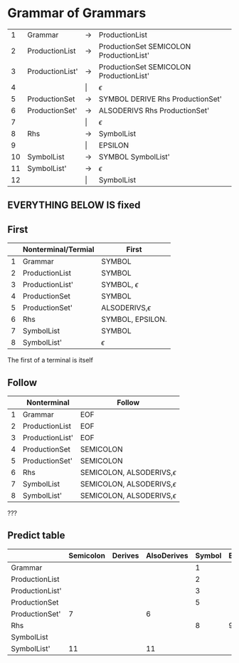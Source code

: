 # Grammar of Grammars

|     |                 |        |                                         |
| --- | --------------- | ------ | --------------------------------------- |
| 1   | Grammar         | &rarr; | ProductionList                          |
| 2   | ProductionList  | &rarr; | ProductionSet SEMICOLON ProductionList' |
| 3   | ProductionList' | &rarr; | ProductionSet SEMICOLON ProductionList' |
| 4   |                 | \|     | $\epsilon$                              |
| 5   | ProductionSet   | &rarr; | SYMBOL DERIVE Rhs ProductionSet'        |
| 6   | ProductionSet'  | &rarr; | ALSODERIVS Rhs ProductionSet'           |
| 7   |                 | \|     | $\epsilon$                              |
| 8   | Rhs             | &rarr; | SymbolList                              |
| 9   |                 | \|     | EPSILON                                 |
| 10  | SymbolList      | &rarr; | SYMBOL SymbolList'                      |
| 11  | SymbolList'     | &rarr; | $\epsilon$                              |
| 12  |                 | \|     | SymbolList                              |

## EVERYTHING BELOW IS fixed

## First

|     |  Nonterminal/Termial       |  First                  |
| --- | -------------------------- | ------------------------|
| 1   | Grammar                    | SYMBOL                  |
| 2   | ProductionList             | SYMBOL                  |
| 3   | ProductionList'            | SYMBOL, $\epsilon$      |
| 4   | ProductionSet              | SYMBOL                  |
| 5   | ProductionSet'             | ALSODERIVS,$\epsilon$   |
| 6   | Rhs                        | SYMBOL, EPSILON.        |
| 7   | SymbolList                 | SYMBOL                  |
| 8   | SymbolList'                | $\epsilon$              |

The first of a terminal is itself

## Follow

|     | Nonterminal     |  Follow                          |
| --- | --------------- | -------------------------------- |
| 1   | Grammar         | EOF                              |
| 2   | ProductionList  | EOF                              |
| 3   | ProductionList' | EOF                              |
| 4   | ProductionSet   | SEMICOLON                        |
| 5   | ProductionSet'  | SEMICOLON                        |
| 6   | Rhs             | SEMICOLON, ALSODERIVS,$\epsilon$ |
| 7   | SymbolList      | SEMICOLON, ALSODERIVS,$\epsilon$ |
| 8   | SymbolList'     | SEMICOLON, ALSODERIVS,$\epsilon$ |



<!--
## Next
| Rule |                 |  Next                 |
| ---- | --------------- | --------------------- |
| 1    | Grammar         | SYMBOL                |
| 2    | ProductionList  | SYMBOL                |
| 3    | ProductionList' | SYMBOL                |
| 4    |                 | EOF                   |
| 5    | ProductionSet   | SYMBOL                |
| 6    | ProductionSet'  | ALSODERIVS            |
| 7    |                 | SEMICOLON             |
| 8    | Rhs             | SYMBOL                |
| 9    |                 | EPSILON               |
| 10   | SymbolList      | SYMBOL                |
| 11   | SymbolList'     |                       |
| 12   |                 | SEMICOLON, ALSODERIVS |
-->
???

## Predict table
|                 | Semicolon | Derives | AlsoDerives | Symbol | EPSILON | EOF |
| --------------- | --------- | ------- | ----------- | ------ | ------- | --- |
| Grammar         |           |         |             | 1      |         |     |
| ProductionList  |           |         |             | 2      |         |     |
| ProductionList' |           |         |             | 3      |         | 4   |
| ProductionSet   |           |         |             | 5      |         |     |
| ProductionSet'  | 7         |         | 6           |        |         |     |
| Rhs             |           |         |             | 8      | 9       |     |
| SymbolList      |           |         |             |        |         |     |
| SymbolList'     | 11        |         | 11          |        |         |     |



